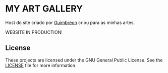 # MY ART GALLERY

Host do site criado por [Guimbreon](https://github.com/guimbreon) criou para as minhas artes.


WEBSITE IN PRODUCTION!

## License

These projects are licensed under the GNU General Public License. See the [LICENSE](LICENSE) file for more information.


